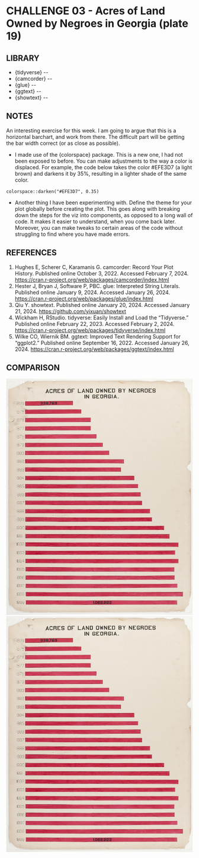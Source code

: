 # CHALLENGE 03 - Acres of Land Owned by Negroes in Georgia (plate 19)


## LIBRARY

- {tidyverse} --
- {camcorder} --
- {glue} --
- {ggtext} --
- {showtext} --

## NOTES

An interesting exercise for this week. I am going to argue that this is a horizontal barchart, and work from there. The difficult part will be getting the bar width correct (or as close as possible).

- I made use of the {colorspace} package. This is a new one, I had not been exposed to before. You can make adjustments to the way a color is displaced. For example, the code below takes the color #EFE3D7 (a light brown) and darkens it by 35%, resulting in a lighter shade of the same color.

```
colorspace::darken("#EFE3D7", 0.35)

```

- Another thing I have been experimenting with. Define the theme for your plot globally before creating the plot. This goes along with breaking down the steps for the viz into components, as opposed to a long wall of code. It makes it easier to understand, when you come back later. Moreover, you can make tweaks to certain areas of the code without struggling to find where you have made errors.


## REFERENCES

1. Hughes E, Scherer C, Karamanis G. camcorder: Record Your Plot History. Published online October 3, 2022. Accessed February 7, 2024. https://cran.r-project.org/web/packages/camcorder/index.html
2. Hester J, Bryan J, Software P, PBC. glue: Interpreted String Literals. Published online January 9, 2024. Accessed January 26, 2024. https://cran.r-project.org/web/packages/glue/index.html
4. Qiu Y. showtext. Published online January 20, 2024. Accessed January 21, 2024. https://github.com/yixuan/showtext
5. Wickham H, RStudio. tidyverse: Easily Install and Load the “Tidyverse.” Published online February 22, 2023. Accessed February 2, 2024. https://cran.r-project.org/web/packages/tidyverse/index.html
7. Wilke CO, Wiernik BM. ggtext: Improved Text Rendering Support for “ggplot2.” Published online September 16, 2022. Accessed January 26, 2024. https://cran.r-project.org/web/packages/ggtext/index.html

## COMPARISON

![plate-19](https://github.com/butames/tidytuesday/blob/main/otherprojects/2024duboisviz/challenge03/img/original-plate-19.jpg) ![plate-recreation](https://github.com/butames/tidytuesday/blob/main/otherprojects/2024duboisviz/challenge03/img/original-plate-19.jpg)